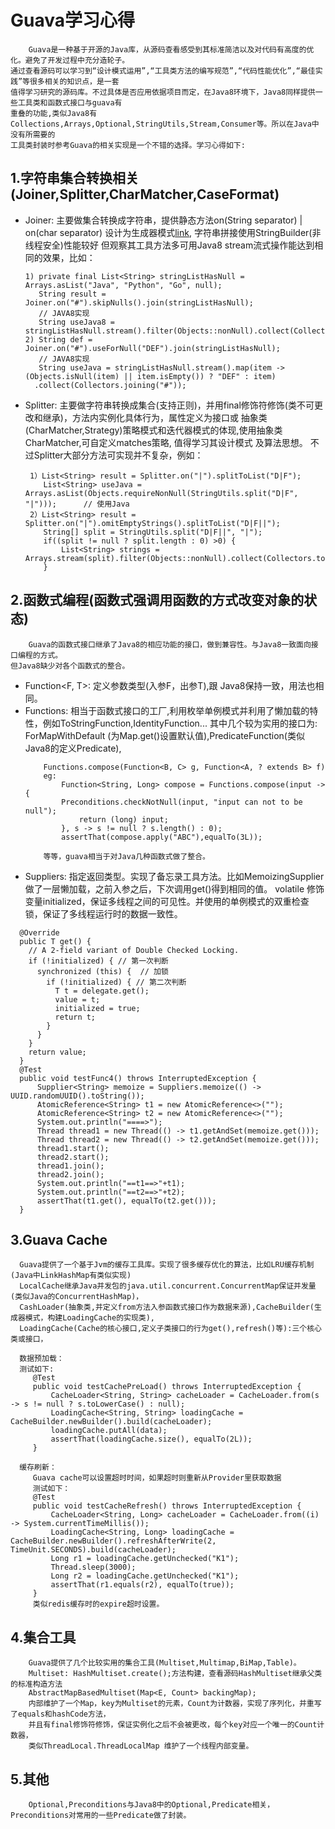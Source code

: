 # Guava学习心得
		Guava是一种基于开源的Java库，从源码查看感受到其标准简洁以及对代码有高度的优化。避免了开发过程中充分造轮子。
	通过查看源码可以学习到“设计模式运用”,“工具类方法的编写规范”,“代码性能优化”,“最佳实践”等很多相关的知识点，是一套
	值得学习研究的源码库。不过具体是否应用依据项目而定，在Java8环境下，Java8同样提供一些工具类和函数式接口与guava有
	重叠的功能,类似Java8有Collections,Arrays,Optional,StringUtils,Stream,Consumer等。所以在Java中没有所需要的
	工具类封装时参考Guava的相关实现是一个不错的选择。学习心得如下:

## 1.字符串集合转换相关(Joiner,Splitter,CharMatcher,CaseFormat)
  - Joiner: 主要做集合转换成字符串，提供静态方法on(String separator) | on(char separator) 
		  设计为生成器模式[link](https://projectlombok.org/api/lombok/experimental/Builder.html),
		  字符串拼接使用StringBuilder(非线程安全)性能较好
		  但观察其工具方法多可用Java8 stream流式操作能达到相同的效果，比如：
	```text
    1) private final List<String> stringListHasNull = Arrays.asList("Java", "Python", "Go", null);
       String result = Joiner.on("#").skipNulls().join(stringListHasNull);
       // JAVA8实现
       String useJava8 = stringListHasNull.stream().filter(Objects::nonNull).collect(Collectors.joining("#")); 
    2) String def = Joiner.on("#").useForNull("DEF").join(stringListHasNull);
       // JAVA8实现
       String useJava = stringListHasNull.stream().map(item -> (Objects.isNull(item) || item.isEmpty()) ? "DEF" : item)
      .collect(Collectors.joining("#"));
    ```
  - Splitter: 主要做字符串转换成集合(支持正则)，并用final修饰符修饰(类不可更改和继承)，方法内实例化具体行为，属性定义为接口或
              抽象类(CharMatcher,Strategy)策略模式和迭代器模式的体现,使用抽象类CharMatcher,可自定义matches策略, 值得学习其设计模式
              及算法思想。
              不过Splitter大部分方法可实现并不复杂，例如：
    ```text
     1）List<String> result = Splitter.on("|").splitToList("D|F");
        List<String> useJava = Arrays.asList(Objects.requireNonNull(StringUtils.split("D|F", "|")));      // 使用Java
     2）List<String> result = Splitter.on("|").omitEmptyStrings().splitToList("D|F||");
        String[] split = StringUtils.split("D|F||", "|");
        if((split != null ? split.length : 0) >0) {
            List<String> strings = Arrays.stream(split).filter(Objects::nonNull).collect(Collectors.toList());
        }
    ```
##	2.函数式编程(函数式强调用函数的方式改变对象的状态)
	    Guava的函数式接口继承了Java8的相应功能的接口，做到兼容性。与Java8一致面向接口编程的方式。
	但Java8缺少对各个函数式的整合。
  - Function<F, T>: 定义参数类型(入参F，出参T),跟 Java8保持一致，用法也相同。
  - Functions: 相当于函数式接口的工厂,利用枚举单例模式并利用了懒加载的特性，例如ToStringFunction,IdentityFunction...
			其中几个较为实用的接口为: ForMapWithDefault (为Map.get()设置默认值),PredicateFunction(类似Java8的定义Predicate),
	```text		
        Functions.compose(Function<B, C> g, Function<A, ? extends B> f)
        eg: 
            Function<String, Long> compose = Functions.compose(input -> {
            Preconditions.checkNotNull(input, "input can not to be null");
                return (long) input;
            }, s -> s != null ? s.length() : 0);
            assertThat(compose.apply("ABC"),equalTo(3L));
	     		
	    等等，guava相当于对Java几种函数式做了整合。
	``` 
  -	Suppliers: 指定返回类型。实现了备忘录工具方法。比如MemoizingSupplier做了一层懒加载，之前入参之后，下次调用get()得到相同的值。
	    	volatile 修饰 变量initialized，保证多线程之间的可见性。并使用的单例模式的双重检查锁，保证了多线程运行时的数据一致性。
  ```text
    @Override
    public T get() {
      // A 2-field variant of Double Checked Locking.
      if (!initialized) { // 第一次判断
        synchronized (this) {  // 加锁
          if (!initialized) { // 第二次判断
            T t = delegate.get();
            value = t;
            initialized = true;
            return t;
          }
        }
      }
      return value;
    }
    @Test
    public void testFunc4() throws InterruptedException {
        Supplier<String> memoize = Suppliers.memoize(() -> UUID.randomUUID().toString());
        AtomicReference<String> t1 = new AtomicReference<>("");
        AtomicReference<String> t2 = new AtomicReference<>("");
        System.out.println("====>");
        Thread thread1 = new Thread(() -> t1.getAndSet(memoize.get()));
        Thread thread2 = new Thread(() -> t2.getAndSet(memoize.get()));
        thread1.start();
        thread2.start();
        thread1.join();
        thread2.join();
        System.out.println("==t1==>"+t1);
        System.out.println("==t2==>"+t2);
        assertThat(t1.get(), equalTo(t2.get()));
    }
  ```
       
       
##  3.Guava Cache
      Guava提供了一个基于Jvm的缓存工具库。实现了很多缓存优化的算法，比如LRU缓存机制(Java中LinkHashMap有类似实现)
      LocalCache继承Java并发包的java.util.concurrent.ConcurrentMap保证并发量(类似Java的ConcurrentHashMap)，
      CashLoader(抽象类,并定义from方法入参函数式接口作为数据来源),CacheBuilder(生成器模式，构建LoadingCache的实现类),
      LoadingCache(Cache的核心接口,定义子类接口的行为get(),refresh()等):三个核心类或接口，
   ```text
     数据预加载：
     测试如下:
        @Test
        public void testCachePreLoad() throws InterruptedException {
            CacheLoader<String, String> cacheLoader = CacheLoader.from(s -> s != null ? s.toLowerCase() : null);
            LoadingCache<String, String> loadingCache = CacheBuilder.newBuilder().build(cacheLoader);
            loadingCache.putAll(data);
            assertThat(loadingCache.size(), equalTo(2L));
        }
  
     缓存刷新：
        Guava cache可以设置超时时间，如果超时则重新从Provider里获取数据
        测试如下： 
        @Test
        public void testCacheRefresh() throws InterruptedException {
            CacheLoader<String, Long> cacheLoader = CacheLoader.from((i) -> System.currentTimeMillis());
            LoadingCache<String, Long> loadingCache = CacheBuilder.newBuilder().refreshAfterWrite(2, TimeUnit.SECONDS).build(cacheLoader);
            Long r1 = loadingCache.getUnchecked("K1");
            Thread.sleep(3000);
            Long r2 = loadingCache.getUnchecked("K1");
            assertThat(r1.equals(r2), equalTo(true));
        }
        类似redis缓存时的expire超时设置。
   ```
##  4.集合工具
        Guava提供了几个比较实用的集合工具(Multiset,Multimap,BiMap,Table)。
        Multiset: HashMultiset.create();方法构建，查看源码HashMultiset继承父类的标准构造方法
        AbstractMapBasedMultiset(Map<E, Count> backingMap);
        内部维护了一个Map，key为Multiset的元素，Count为计数器，实现了序列化，并重写了equals和hashCode方法，
        并且有final修饰符修饰，保证实例化之后不会被更改，每个key对应一个唯一的Count计数器，
        类似ThreadLocal.ThreadLocalMap 维护了一个线程内部变量。
##  5.其他
        Optional,Preconditions与Java8中的Optional,Predicate相关，Preconditions对常用的一些Predicate做了封装。
       
        

